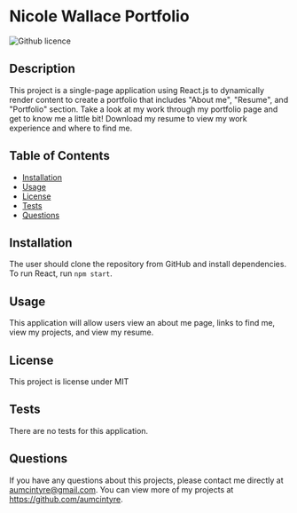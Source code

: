 # Nicole Wallace Portfolio
![Github licence](http://img.shields.io/badge/license-MIT-blue.svg)

## Description 
This project is a single-page application using React.js to dynamically render content to create a portfolio that includes "About me", "Resume", and "Portfolio" section. Take a look at my work through my portfolio page and get to know me a little bit! Download my resume to view my work experience and where to find me.

## Table of Contents
* [Installation](#installation)
* [Usage](#usage)
* [License](#license)
* [Tests](#tests)
* [Questions](#questions)

## Installation 
The user should clone the repository from GitHub and install dependencies. To run React, run `npm start`. 

## Usage 
This application will allow users view an about me page, links to find me, view my projects, and view my resume.<br>

## License 
This project is license under MIT

## Tests
There are no tests for this application. 

## Questions
If you have any questions about this projects, please contact me directly at aumcintyre@gmail.com. You can view more of my projects at https://github.com/aumcintyre.
